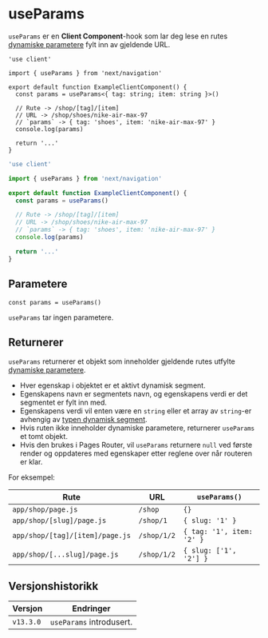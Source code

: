 # useParams

`useParams` er en **Client Component**-hook som lar deg lese en rutes
[dynamiske parametere](/docs/app/api-reference/file-conventions/dynamic-routes.md)
fylt inn av gjeldende URL.

```tsx filename="app/example-client-component.tsx" switcher
'use client'

import { useParams } from 'next/navigation'

export default function ExampleClientComponent() {
  const params = useParams<{ tag: string; item: string }>()

  // Rute -> /shop/[tag]/[item]
  // URL -> /shop/shoes/nike-air-max-97
  // `params` -> { tag: 'shoes', item: 'nike-air-max-97' }
  console.log(params)

  return '...'
}
```

```jsx filename="app/example-client-component.js" switcher
'use client'

import { useParams } from 'next/navigation'

export default function ExampleClientComponent() {
  const params = useParams()

  // Rute -> /shop/[tag]/[item]
  // URL -> /shop/shoes/nike-air-max-97
  // `params` -> { tag: 'shoes', item: 'nike-air-max-97' }
  console.log(params)

  return '...'
}
```

## Parametere

```tsx
const params = useParams()
```

`useParams` tar ingen parametere.

## Returnerer

`useParams` returnerer et objekt som inneholder gjeldende rutes utfylte
[dynamiske parametere](/docs/app/api-reference/file-conventions/dynamic-routes.md).

- Hver egenskap i objektet er et aktivt dynamisk segment.
- Egenskapens navn er segmentets navn, og egenskapens verdi er det segmentet er
  fylt inn med.
- Egenskapens verdi vil enten være en `string` eller et array av `string`-er
  avhengig av
  [typen dynamisk segment](/docs/app/api-reference/file-conventions/dynamic-routes.md).
- Hvis ruten ikke inneholder dynamiske parametere, returnerer `useParams` et
  tomt objekt.
- Hvis den brukes i Pages Router, vil `useParams` returnere `null` ved første
  render og oppdateres med egenskaper etter reglene over når routeren er klar.

For eksempel:

| Rute                            | URL         | `useParams()`             |
| ------------------------------- | ----------- | ------------------------- |
| `app/shop/page.js`              | `/shop`     | `{}`                      |
| `app/shop/[slug]/page.js`       | `/shop/1`   | `{ slug: '1' }`           |
| `app/shop/[tag]/[item]/page.js` | `/shop/1/2` | `{ tag: '1', item: '2' }` |
| `app/shop/[...slug]/page.js`    | `/shop/1/2` | `{ slug: ['1', '2'] }`    |

## Versjonshistorikk

| Versjon   | Endringer                |
| --------- | ------------------------ |
| `v13.3.0` | `useParams` introdusert. |
